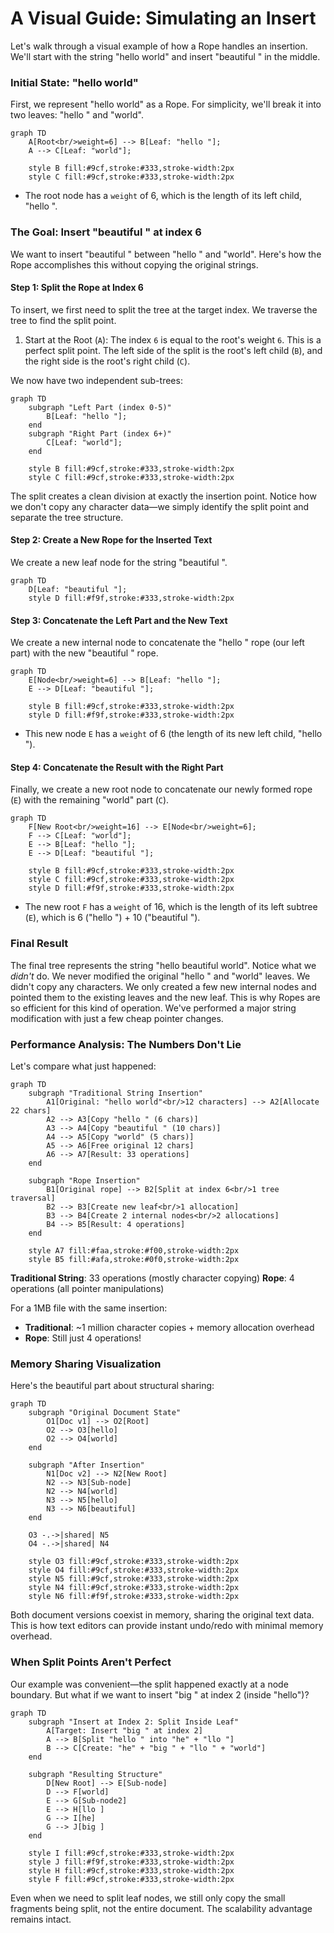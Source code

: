 # A Visual Guide: Simulating an Insert

Let's walk through a visual example of how a Rope handles an insertion. We'll start with the string "hello world" and insert "beautiful " in the middle.

### Initial State: "hello world"

First, we represent "hello world" as a Rope. For simplicity, we'll break it into two leaves: "hello " and "world".

```mermaid
graph TD
    A[Root<br/>weight=6] --> B[Leaf: "hello "];
    A --> C[Leaf: "world"];

    style B fill:#9cf,stroke:#333,stroke-width:2px
    style C fill:#9cf,stroke:#333,stroke-width:2px
```

*   The root node has a `weight` of 6, which is the length of its left child, "hello ".

### The Goal: Insert "beautiful " at index 6

We want to insert "beautiful " between "hello " and "world". Here's how the Rope accomplishes this without copying the original strings.

#### Step 1: Split the Rope at Index 6

To insert, we first need to split the tree at the target index. We traverse the tree to find the split point.

1.  Start at the Root (`A`): The index `6` is equal to the root's weight `6`. This is a perfect split point. The left side of the split is the root's left child (`B`), and the right side is the root's right child (`C`).

We now have two independent sub-trees:

```mermaid
graph TD
    subgraph "Left Part (index 0-5)"
        B[Leaf: "hello "];
    end
    subgraph "Right Part (index 6+)"
        C[Leaf: "world"];
    end

    style B fill:#9cf,stroke:#333,stroke-width:2px
    style C fill:#9cf,stroke:#333,stroke-width:2px
```

The split creates a clean division at exactly the insertion point. Notice how we don't copy any character data—we simply identify the split point and separate the tree structure.

#### Step 2: Create a New Rope for the Inserted Text

We create a new leaf node for the string "beautiful ".

```mermaid
graph TD
    D[Leaf: "beautiful "];
    style D fill:#f9f,stroke:#333,stroke-width:2px
```

#### Step 3: Concatenate the Left Part and the New Text

We create a new internal node to concatenate the "hello " rope (our left part) with the new "beautiful " rope.

```mermaid
graph TD
    E[Node<br/>weight=6] --> B[Leaf: "hello "];
    E --> D[Leaf: "beautiful "];

    style B fill:#9cf,stroke:#333,stroke-width:2px
    style D fill:#f9f,stroke:#333,stroke-width:2px
```

*   This new node `E` has a `weight` of 6 (the length of its new left child, "hello ").

#### Step 4: Concatenate the Result with the Right Part

Finally, we create a new root node to concatenate our newly formed rope (`E`) with the remaining "world" part (`C`).

```mermaid
graph TD
    F[New Root<br/>weight=16] --> E[Node<br/>weight=6];
    F --> C[Leaf: "world"];
    E --> B[Leaf: "hello "];
    E --> D[Leaf: "beautiful "];

    style B fill:#9cf,stroke:#333,stroke-width:2px
    style C fill:#9cf,stroke:#333,stroke-width:2px
    style D fill:#f9f,stroke:#333,stroke-width:2px
```

*   The new root `F` has a `weight` of 16, which is the length of its left subtree (`E`), which is 6 ("hello ") + 10 ("beautiful ").

### Final Result

The final tree represents the string "hello beautiful world". Notice what we *didn't* do. We never modified the original "hello " and "world" leaves. We didn't copy any characters. We only created a few new internal nodes and pointed them to the existing leaves and the new leaf. This is why Ropes are so efficient for this kind of operation. We've performed a major string modification with just a few cheap pointer changes.

### Performance Analysis: The Numbers Don't Lie

Let's compare what just happened:

```mermaid
graph TD
    subgraph "Traditional String Insertion"
        A1[Original: "hello world"<br/>12 characters] --> A2[Allocate 22 chars]
        A2 --> A3[Copy "hello " (6 chars)]
        A3 --> A4[Copy "beautiful " (10 chars)]
        A4 --> A5[Copy "world" (5 chars)]
        A5 --> A6[Free original 12 chars]
        A6 --> A7[Result: 33 operations]
    end
    
    subgraph "Rope Insertion"
        B1[Original rope] --> B2[Split at index 6<br/>1 tree traversal]
        B2 --> B3[Create new leaf<br/>1 allocation]
        B3 --> B4[Create 2 internal nodes<br/>2 allocations]
        B4 --> B5[Result: 4 operations]
    end
    
    style A7 fill:#faa,stroke:#f00,stroke-width:2px
    style B5 fill:#afa,stroke:#0f0,stroke-width:2px
```

**Traditional String**: 33 operations (mostly character copying)
**Rope**: 4 operations (all pointer manipulations)

For a 1MB file with the same insertion:
- **Traditional**: ~1 million character copies + memory allocation overhead
- **Rope**: Still just 4 operations!

### Memory Sharing Visualization

Here's the beautiful part about structural sharing:

```mermaid
graph TD
    subgraph "Original Document State"
        O1[Doc v1] --> O2[Root]
        O2 --> O3[hello]
        O2 --> O4[world]
    end
    
    subgraph "After Insertion"
        N1[Doc v2] --> N2[New Root]
        N2 --> N3[Sub-node]
        N2 --> N4[world]
        N3 --> N5[hello]
        N3 --> N6[beautiful]
    end
    
    O3 -.->|shared| N5
    O4 -.->|shared| N4
    
    style O3 fill:#9cf,stroke:#333,stroke-width:2px
    style O4 fill:#9cf,stroke:#333,stroke-width:2px
    style N5 fill:#9cf,stroke:#333,stroke-width:2px
    style N4 fill:#9cf,stroke:#333,stroke-width:2px
    style N6 fill:#f9f,stroke:#333,stroke-width:2px
```

Both document versions coexist in memory, sharing the original text data. This is how text editors can provide instant undo/redo with minimal memory overhead.

### When Split Points Aren't Perfect

Our example was convenient—the split happened exactly at a node boundary. But what if we want to insert "big " at index 2 (inside "hello")?

```mermaid
graph TD
    subgraph "Insert at Index 2: Split Inside Leaf"
        A[Target: Insert "big " at index 2]
        A --> B[Split "hello " into "he" + "llo "]
        B --> C[Create: "he" + "big " + "llo " + "world"]
    end
    
    subgraph "Resulting Structure"
        D[New Root] --> E[Sub-node]
        D --> F[world]
        E --> G[Sub-node2] 
        E --> H[llo ]
        G --> I[he]
        G --> J[big ]
    end
    
    style I fill:#9cf,stroke:#333,stroke-width:2px
    style J fill:#f9f,stroke:#333,stroke-width:2px
    style H fill:#9cf,stroke:#333,stroke-width:2px
    style F fill:#9cf,stroke:#333,stroke-width:2px
```

Even when we need to split leaf nodes, we still only copy the small fragments being split, not the entire document. The scalability advantage remains intact.